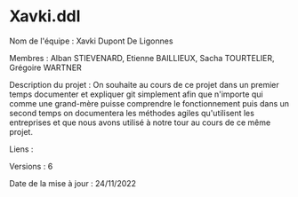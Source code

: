 # Xavki.ddl

Nom de l'équipe : Xavki Dupont De Ligonnes

Membres : Alban STIEVENARD, Etienne BAILLIEUX, Sacha TOURTELIER, Grégoire WARTNER

Description du projet : On souhaite au cours de ce projet dans un premier temps documenter et expliquer git simplement afin que
n'importe qui comme une grand-mère puisse comprendre le fonctionnement puis dans un second temps on documentera les méthodes agiles
qu'utilisent les entreprises et que nous avons utilisé à notre tour au cours de ce même projet.

Liens :

Versions : 6

Date de la mise à jour : 24/11/2022
